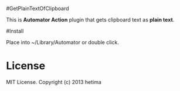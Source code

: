 #GetPlainTextOfClipboard

This is __Automator Action__ plugin that gets clipboard text as __plain text__.


#Install

Place into ~/Library/Automator or double click.


# License 
MIT License. Copyright (c) 2013 hetima
